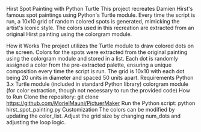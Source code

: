 Hirst Spot Painting with Python Turtle
This project recreates Damien Hirst's famous spot paintings using Python's Turtle module. Every time the script is run, a 10x10 grid of random colored spots is generated, mimicking the artist's iconic style. The colors used in this recreation are extracted from an original Hirst painting using the colorgram module.

How it Works
The project utilizes the Turtle module to draw colored dots on the screen.
Colors for the spots were extracted from the original painting using the colorgram module and stored in a list.
Each dot is randomly assigned a color from the pre-extracted palette, ensuring a unique composition every time the script is run.
The grid is 10x10 with each dot being 20 units in diameter and spaced 50 units apart.
Requirements
Python 3.x
Turtle module (included in standard Python library)
colorgram module (for color extraction, though not necessary to run the provided code)
How to Run
Clone the repository:
git clone https://github.com/MorielMauni/PictuerMaker
Run the Python script:
python hirst_spot_painting.py
Customization
The colors can be modified by updating the color_list.
Adjust the grid size by changing num_dots and adjusting the loop logic.
